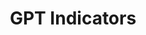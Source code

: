 ---
layout: default
citation: "\n@article{petralia_gpt_2020,\n\ttitle = {{GPT} {Indicators}},\n\turl =\
  \ {https://dataverse.harvard.edu/dataset.xhtml?persistentId=doi:10.7910/DVN/PQGHKA},\n\
  \tdoi = {10.7910/DVN/PQGHKA},\n\tabstract = {This database contains yearly technology-level\
  \ measures of Growth, Use Complementarity (UC) and Innovation Complementarity (IC)\
  \ since 1920 for all ...},\n\tlanguage = {en},\n\turldate = {2021-08-17},\n\tauthor\
  \ = {Petralia, Sergio},\n\tmonth = mar,\n\tyear = {2020},\n\tnote = {type: dataset},\n\
  }\n"
contributors: Sergio Petralia
cost: None
description: 'This database contains yearly technology-level measures of Growth, Use
  Complementarity (UC) and Innovation Complementarity (IC) since 1920 for all technological
  classes in the United States Patent and Trademark Office (USPTO) classification
  system, as described in the article entitled "Mapping General Purpose Technologies
  with Patent Data". (2020-03-06) '
documentation: https://dataverse.harvard.edu/file.xhtml?persistentId=doi:10.7910/DVN/PQGHKA/KZDEBE&version=1.0
last_edit: Thu, 02 Dec 2021 17:15:28 GMT
location: https://dataverse.harvard.edu/dataset.xhtml?persistentId=doi:10.7910/DVN/PQGHKA
maintained_by: Sergio Petralia (contact maintainer through Dataverse)
record_creation_timestamp: 08/17/2021, 11:25:28
related_publications: https://ideas.repec.org/p/egu/wpaper/2027.html
shortname: gpt_indicators
tags:
- growth
- Use Complementarity
- Innovation Complementarity
- technology
- patents
- metrics
terms_of_use: ' CC0 - "Public Domain Dedication" '
timeframe: ' 1920-2020'
title: GPT Indicators
uuid: 5ab54caa-f53c-4537-8dac-8bf20cab594e
---